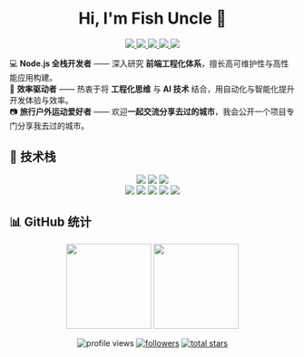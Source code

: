 <h1 align="center">Hi, I'm Fish Uncle 👋</h1>

<p align="center">
  <a href="mailto:fishuncle@126.com">
    <img src="https://img.shields.io/badge/126邮箱-fishuncle%40126.com-red?logo=gmail&logoColor=white" />
  </a>
  <a href="https://v.douyin.com/lfD47khjka4/ 0@4.com">
    <img src="https://img.shields.io/badge/抖音号-fish.uncle-white?logo=tiktok" />
  </a>
  <a href="https://xhslink.com/m/2qoC2XuYMRc">
    <img src="https://img.shields.io/badge/小红书-fish__uncle-red?logo=xiaohongshu" />
  </a>
  <a href="https://b23.tv/cqwOuLj">
    <img src="https://img.shields.io/badge/哔哩哔哩-Fish__Uncle-blue?logo=bilibili" />
  </a>
  <img src="https://img.shields.io/badge/视频号-Fish.Uncle-brightgreen?logo=wechat" />
</p>

<p >
  💻 <b>Node.js 全栈开发者</b> —— 深入研究 <b>前端工程化体系</b>，擅长高可维护性与高性能应用构建。<br>
  🚀 <b>效率驱动者</b> —— 热衷于将 <b>工程化思维</b> 与 <b>AI 技术</b> 结合，用自动化与智能化提升开发体验与效率。<br>
  📷 <b>旅行户外运动爱好者</b> —— 欢迎<b>一起交流分享去过的城市</b>，我会公开一个项目专门分享我去过的城市。
</p>

## 🧰 技术栈

<div align="center">

  <!-- 前端 & 工程化 -->
  <img src="https://skillicons.dev/icons?i=ts,js,react,nextjs,tailwind,vite,webpack,rollup" />
  <img src="https://skillicons.dev/icons?i=vitest,vercel,cloudflare,nginx" />

  <!-- Node & 后端 -->
  <img src="https://skillicons.dev/icons?i=nodejs,nestjs,rabbitmq,redis,mysql,docker,prisma" />

  <!-- AI / LLM（JS 生态） -->
  <br>
  <img src="https://img.shields.io/badge/OpenAI_API-111111?style=for-the-badge&logo=openai&logoColor=white" />
  <img src="https://img.shields.io/badge/LangChain.js-333333?style=for-the-badge&logo=chainlink&logoColor=white" />
  <img src="https://img.shields.io/badge/Qdrant-00C7B7?style=for-the-badge&logo=qdrant&logoColor=white" />
  <img src="https://img.shields.io/badge/RAG-0077B5?style=for-the-badge&logo=openai&logoColor=white" />
  <img src="https://img.shields.io/badge/Vercel_AI_SDK-000000?style=for-the-badge&logo=vercel&logoColor=white" />

</div>

## 📊 GitHub 统计

<p align="center">
  <img src="https://github-readme-stats.vercel.app/api?username=fish-uncle&show_icons=true&rank_icon=github&include_all_commits=true" height="150" />
  <img src="https://github-readme-stats.vercel.app/api/top-langs/?username=fish-uncle&layout=compact&langs_count=8" height="150" />
</p>

<p align="center">
  <img src="https://komarev.com/ghpvc/?username=fish-uncle&label=Profile%20Views&style=flat" alt="profile views" />
  <a href="https://github.com/fish-uncle?tab=followers"><img src="https://img.shields.io/github/followers/fish-uncle?style=flat" alt="followers"></a>
  <a href="https://github.com/fish-uncle"><img src="https://img.shields.io/github/stars/fish-uncle?affiliations=OWNER%2CCOLLABORATOR&style=flat" alt="total stars"></a>
</p>

